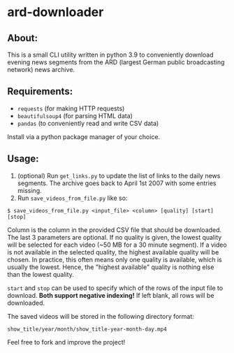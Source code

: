 # ard-downloader

## About:

This is a small CLI utility written in python 3.9 to conveniently download evening news segments from the ARD (largest German public broadcasting network) news archive.

## Requirements:

* `requests` (for making HTTP requests)
* `beautifulsoup4` (for parsing HTML data)
* `pandas` (to conveniently read and write CSV data)

Install via a python package manager of your choice.

## Usage:

1. (optional) Run `get_links.py` to update the list of links to the daily news segments. The archive goes back to April 1st 2007 with some entries missing.
2. Run `save_videos_from_file.py` like so:

```$ save_videos_from_file.py <input_file> <column> [quality] [start] [stop]```

Column is the column in the provided CSV file that should be downloaded. The last 3 parameters are optional. If no quality is given, the lowest quality will be selected for each video (~50 MB for a 30 minute segment). If a video is not available in the selected quality, the highest available quality will be chosen. In practice, this often means only one quality is available, which is usually the lowest. Hence, the "highest available" quality is nothing else than the lowest quality.

`start` and `stop` can be used to specify which of the rows of the input file to download. **Both support negative indexing!** If left blank, all rows will be downloaded.

The saved videos will be stored in the following directory format: 

`show_title/year/month/show_title-year-month-day.mp4`

Feel free to fork and improve the project!